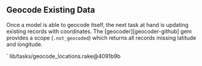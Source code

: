 ## Geocode Existing Data

Once a model is able to geocode itself, the next task at hand is updating
existing records with coordinates. The [geocoder][geocoder-github] gem
provides a scope (`.not_geocoded`) which returns all records missing latitude
and longitude.

` lib/tasks/geocode_locations.rake@4091b9b

